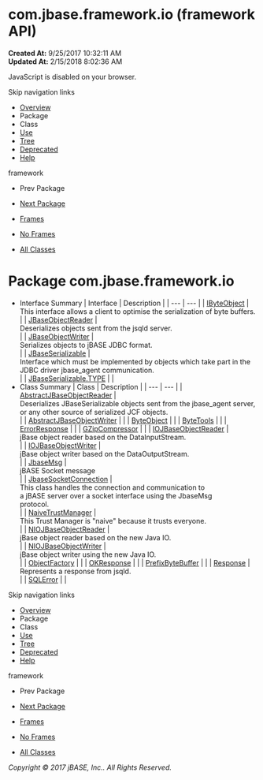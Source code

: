 # com.jbase.framework.io (framework   API)

**Created At:** 9/25/2017 10:32:11 AM  
**Updated At:** 2/15/2018 8:02:36 AM  

<!--<br>    try {<br>        if (location.href.indexOf('is-external=true') == -1) {<br>            parent.document.title="com.jbase.framework.io (framework   API)";<br>        }<br>    }<br>    catch(err) {<br>    }<br>//-->
JavaScript is disabled on your browser.

Skip navigation links

- [Overview](../../../../overview-summary.html)
- Package
- Class
- [Use](/39220-io/com_jbase_framework_io_package-use)
- [Tree](/39220-io/com_jbase_framework_io_package-tree)
- [Deprecated](../../../../deprecated-list.html)
- [Help](../../../../help-doc.html)


framework <br>

- Prev Package
- [Next Package](/39221-charset/com_jbase_framework_io_charset_package-summary)


- [Frames](../../../../index.html?com/jbase/framework/io//39220-io/com_jbase_framework_io_package-summary)
- [No Frames](/39220-io/com_jbase_framework_io_package-summary)


- [All Classes](../../../../allclasses-noframe.html)


<!--<br>  allClassesLink = document.getElementById("allclasses\_navbar\_top");<br>  if(window==top) {<br>    allClassesLink.style.display = "block";<br>  }<br>  else {<br>    allClassesLink.style.display = "none";<br>  }<br>  //-->

# Package com.jbase.framework.io

- Interface Summary | Interface | Description |
| --- | --- |
| [IByteObject](/39220-io/com_jbase_framework_io_IByteObject "interface in com.jbase.framework.io") | <br>This interface allows a client to optimise the serialization of byte buffers.<br> |
| [JBaseObjectReader](/39220-io/com_jbase_framework_io_JBaseObjectReader "interface in com.jbase.framework.io") | <br>Deserializes objects sent from the jsqld server.<br> |
| [JBaseObjectWriter](/39220-io/com_jbase_framework_io_JBaseObjectWriter "interface in com.jbase.framework.io") | <br>Serializes objects to jBASE JDBC format.<br> |
| [JBaseSerializable](/39220-io/com_jbase_framework_io_JBaseSerializable "interface in com.jbase.framework.io") | <br>Interface which must be implemented by objects which take part in the<br> JDBC driver  jbase\_agent communication.<br> |
| [JBaseSerializable.TYPE](/39220-io/com_jbase_framework_io_JBaseSerializable.TYPE "interface in com.jbase.framework.io") |   |
- Class Summary | Class | Description |
| --- | --- |
| [AbstractJBaseObjectReader](/39220-io/com_jbase_framework_io_AbstractJBaseObjectReader "class in com.jbase.framework.io") | <br>Deserializes JBaseSerializable objects sent from the jbase\_agent server,<br> or any other source of serialized JCF objects.<br> |
| [AbstractJBaseObjectWriter](/39220-io/com_jbase_framework_io_AbstractJBaseObjectWriter "class in com.jbase.framework.io") |   |
| [ByteObject](/39220-io/com_jbase_framework_io_ByteObject "class in com.jbase.framework.io") |   |
| [ByteTools](/39220-io/com_jbase_framework_io_ByteTools "class in com.jbase.framework.io") |   |
| [ErrorResponse](/39220-io/com_jbase_framework_io_ErrorResponse "class in com.jbase.framework.io") |   |
| [GZipCompressor](/39220-io/com_jbase_framework_io_GZipCompressor "class in com.jbase.framework.io") |   |
| [IOJBaseObjectReader](/39220-io/com_jbase_framework_io_IOJBaseObjectReader "class in com.jbase.framework.io") | <br>jBase object reader based on the DataInputStream.<br> |
| [IOJBaseObjectWriter](/39220-io/com_jbase_framework_io_IOJBaseObjectWriter "class in com.jbase.framework.io") | <br>jBase object writer based on the DataOutputStream.<br> |
| [JbaseMsg](/39220-io/com_jbase_framework_io_JbaseMsg "class in com.jbase.framework.io") | <br>jBASE Socket message<br> |
| [JbaseSocketConnection](/39220-io/com_jbase_framework_io_JbaseSocketConnection "class in com.jbase.framework.io") | <br>This class handles the connection and communication to<br> a jBASE server over a socket interface using the JbaseMsg<br> protocol.<br> |
| [NaiveTrustManager](/39220-io/com_jbase_framework_io_NaiveTrustManager "class in com.jbase.framework.io") | <br>This Trust Manager is "naive" because it trusts everyone.<br> |
| [NIOJBaseObjectReader](/39220-io/com_jbase_framework_io_NIOJBaseObjectReader "class in com.jbase.framework.io") | <br>jBase object reader based on the new Java IO.<br> |
| [NIOJBaseObjectWriter](/39220-io/com_jbase_framework_io_NIOJBaseObjectWriter "class in com.jbase.framework.io") | <br>jBase object writer using the new Java IO.<br> |
| [ObjectFactory](/39220-io/com_jbase_framework_io_ObjectFactory "class in com.jbase.framework.io") |   |
| [OKResponse](/39220-io/com_jbase_framework_io_OKResponse "class in com.jbase.framework.io") |   |
| [PrefixByteBuffer](/39220-io/com_jbase_framework_io_PrefixByteBuffer "class in com.jbase.framework.io") |   |
| [Response](/39220-io/com_jbase_framework_io_Response "class in com.jbase.framework.io") | <br>Represents a response from jsqld.<br> |
| [SQLError](/39220-io/com_jbase_framework_io_SQLError "class in com.jbase.framework.io") |   |

Skip navigation links

- [Overview](../../../../overview-summary.html)
- Package
- Class
- [Use](/39220-io/com_jbase_framework_io_package-use)
- [Tree](/39220-io/com_jbase_framework_io_package-tree)
- [Deprecated](../../../../deprecated-list.html)
- [Help](../../../../help-doc.html)


framework <br>

- Prev Package
- [Next Package](/39221-charset/com_jbase_framework_io_charset_package-summary)


- [Frames](../../../../index.html?com/jbase/framework/io//39220-io/com_jbase_framework_io_package-summary)
- [No Frames](/39220-io/com_jbase_framework_io_package-summary)


- [All Classes](../../../../allclasses-noframe.html)


<!--<br>  allClassesLink = document.getElementById("allclasses\_navbar\_bottom");<br>  if(window==top) {<br>    allClassesLink.style.display = "block";<br>  }<br>  else {<br>    allClassesLink.style.display = "none";<br>  }<br>  //-->

*Copyright © 2017 jBASE, Inc.. All Rights Reserved.*
